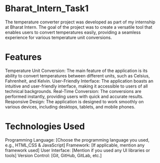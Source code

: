 # Bharat_Intern_Task1
The temperature converter project was developed as part of my internship at Bharat Intern. The goal of the project was to create a versatile tool that enables users to convert temperatures easily, providing a seamless experience for various temperature unit conversions.

# Features
Temperature Unit Conversion: The main feature of the application is its ability to convert temperatures between different units, such as Celsius, Fahrenheit, and Kelvin.
User-Friendly Interface: The application boasts an intuitive and user-friendly interface, making it accessible to users of all technical backgrounds.
Real-Time Conversion: The conversions are performed instantly, providing users with quick and accurate results.
Responsive Design: The application is designed to work smoothly on various devices, including desktops, tablets, and mobile phones.

# Technologies Used
Programming Language: [Choose the programming language you used, e.g., HTML,CSS & JavaScript]
Framework: [If applicable, mention any framework used]
User Interface: [Mention if you used any UI libraries or tools]
Version Control: [Git, GitHub, GitLab, etc.]
